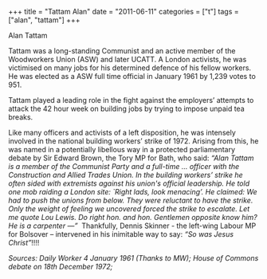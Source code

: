 +++
title = "Tattam Alan"
date = "2011-06-11"
categories = ["t"]
tags = ["alan", "tattam"]
+++

Alan Tattam

Tattam was a long-standing Communist and an active member of the Woodworkers Union (ASW) and later UCATT. A London activists, he was victimised on many jobs for his determined defence of his fellow workers.  He was elected as a ASW full time official in January 1961 by 1,239 votes to 951.

Tattam played a leading role in the fight against the employers’ attempts to attack the 42 hour week on building jobs by trying to impose unpaid tea breaks.

Like many officers and activists of a left disposition, he was intensely involved in the national building workers’ strike of 1972. Arising from this, he was named in a potentially libellous way in a protected parliamentary debate by Sir Edward Brown, the Tory MP for Bath, who said: _“Alan Tattam is a member of the Communist Party and a full-time … officer with the Construction and Allied Trades_ _Union. In the building workers’ strike he often sided with extremists against his union's official leadership. He told one mob raiding a London_ _site: \`Right lads, look menacing’. He claimed: We had to push the unions from below. They were reluctant to have the strike. Only the weight of feeling we uncovered forced the strike to escalate. Let me quote Lou Lewis. Do right hon. and hon. Gentlemen opposite know him? He is a carpenter —”_  Thankfully, Dennis Skinner - the left-wing Labour MP for Bolsover – intervened in his inimitable way to say: _“So was Jesus Christ”_!!!!

_Sources: Daily Worker 4 January 1961 (Thanks to MW);_ _House of Commons debate on 18th December 1972;_

